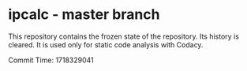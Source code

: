 # ipcalc - master branch

This repository contains the frozen state of the repository.
Its history is cleared. It is used only for static code
analysis with Codacy.

Commit Time: 1718329041